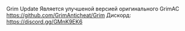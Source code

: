 Grim Update
Является улучшеной версией оригинального GrimAC https://github.com/GrimAnticheat/Grim 
Дискорд: https://discord.gg/GMnK9EK6
